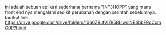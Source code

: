 ini adalah sebuah aplikasi sederhana bernama "INTSHOPP" yang mana front end nya mengalami sedikit perubahan dengan perintah sebelumnya.
berikut link 
https://drive.google.com/drive/folders/10q6ZBJtVlZB5BLlwsiNE4bbF9dCcmG0P?hl=id
